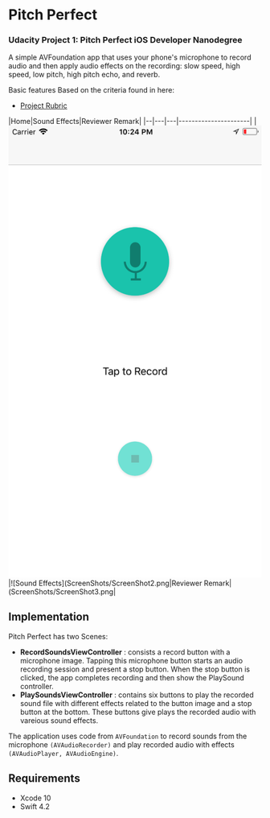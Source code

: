 # Pitch Perfect

### Udacity Project 1: Pitch Perfect iOS Developer Nanodegree

A simple AVFoundation app that uses your phone's microphone to record audio and then apply audio effects on the recording: slow speed, high speed, low pitch, high pitch echo, and reverb.

Basic features Based on the criteria found in here:

- [Project Rubric](https://docs.google.com/document/d/1LlcUT90j-ItbRQpB3ivLHwjP-KgKOUdoOLpz0WirpSo/pub?embedded=true)


|Home|Sound Effects|Reviewer Remark|
|--|---|---|----------------------|
|![Home](ScreenShots/ScreenShot1.png)|![Sound Effects](ScreenShots/ScreenShot2.png|Reviewer Remark|(ScreenShots/ScreenShot3.png|

## Implementation

Pitch Perfect has two Scenes:

- **RecordSoundsViewController** : consists a record button with a microphone image. Tapping this microphone button starts an audio recording session and present a stop button. When the stop button is clicked, the app completes recording and then show the PlaySound controller.
- **PlaySoundsViewController** : contains six buttons to play the recorded sound file with different effects related to the button image and a stop button at the bottom. These buttons give plays the recorded audio with vareious sound effects.

The application uses code from `AVFoundation` to record sounds from the microphone `(AVAudioRecorder)` and play recorded audio with effects `(AVAudioPlayer, AVAudioEngine)`.

## Requirements

- Xcode 10
- Swift 4.2
